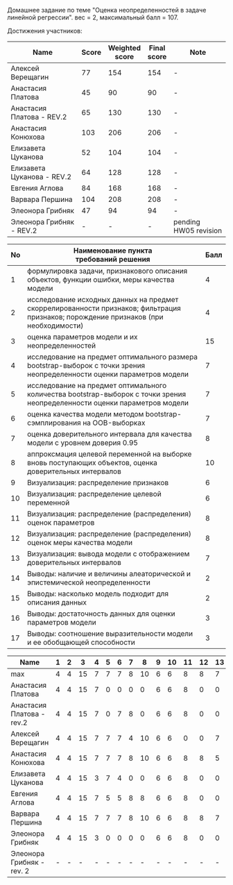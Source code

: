 Домашнее задание по теме "Оценка неопределенностей в задаче линейной регрессии". вес = 2, максимальный балл = 107.


Достижения участников:

| Name                       | Score | Weighted<br>score | Final<br>score | Note |
| -------------------------- | ----- | ----------------- | -------------- | ---- |
| Алексей Верещагин          | 77    | 154               | 154            | -    |
| Анастасия Платова          | 45    | 90                | 90             | -    |
| Анастасия Платова - REV.2  | 65    | 130               | 130            | -    |
| Анастасия Конюхова         | 103   | 206               | 206            | -    |
| Елизавета Цуканова         | 52    | 104               | 104            | -    |
| Елизавета Цуканова - REV.2 | 64    | 128               | 128            | -    |
| Евгения Аглова             | 84    | 168               | 168            | -    |
| Варвара Першина            | 104   | 208               | 208            | -    |
| Элеонора Грибняк           | 47    | 94                | 94             | -    |
| Элеонора Грибняк -  REV.2  | -     | -                 | -              | pending HW05 revision |




| No  | Наименование пункта<br />требований решения                                                                                                                 | Балл |
| --- | ----------------------------------------------------------------------------------------------------------------------------------------------------------- | ---- |
| 1   | формулировка задачи, признакового описания объектов, функции ошибки, меры качества модели                                                                   | 4    |
| 2   | исследование исходных данных на предмет скоррелированности признаков; фильтрация признаков; порождение признаков (при необходимости)                        | 4    |
| 3   | оценка параметров модели и их неопределенностей                                                                                                             | 15   |
| 4   | исследование на предмет оптимального размера bootstrap-выборок с точки зрения неопределенности оценки параметров модели                                     | 7    |
| 5   | исследование на предмет оптимального количества bootstrap-выборок с точки зрения неопределенности оценки параметров модели                                  | 7    |
| 6   | оценка качества модели методом bootstrap-сэмплирования на OOB-выборках                                                                                      | 7    |
| 7   | оценка доверительного интервала для качества модели с уровнем доверия 0.95                                                                                  | 8    |
| 8   | аппроксмация целевой переменной на выборке вновь поступающих объектов, оценка доверительных интервалов                                                      | 10   |
| 9   | Визуализация: распределение признаков                                                                                                                       | 6    |
| 10  | Визуализация: распределение целевой переменной                                                                                                              | 6    |
| 11  | Визуализация: распределение (распределения) оценок параметров                                                                                               | 8    |
| 12  | Визуализация: распределение (распределения) оценок меры качества модели                                                                                     | 8    |
| 13  | Визуализация: вывода модели с отображением доверительных интервалов                                                                                         | 7    |
| 14  | Выводы: наличие и величины алеаторической и эпистемической неопределенности                                                                                 | 2    |
| 15  | Выводы: насколько модель подходит для описания данных                                                                                                       | 2    |
| 16  | Выводы: достаточность данных для оценки параметров модели                                                                                                   | 3    |
| 17  | Выводы: соотношение выразительности модели и ее обобщающей способности                                                                                      | 3    |


| Name                      | 1 | 2 | 3  | 4 | 5 | 6 | 7 | 8  | 9 | 10 | 11 | 12 | 13 | 14 | 15 | 16 | 17 | Sum |
| ------------------------- | - | - | -- | - | - | - | - | -- | - | -- | -- | -- | -- | -- | -- | -- | -- | --- |
| max                       | 4 | 4 | 15 | 7 | 7 | 7 | 8 | 10 | 6 | 6  | 8  | 8  | 7  | 2  | 2  | 3  | 3  | 100 |
| Анастасия Платова         | 4 | 4 | 15 | 7 | 0 | 0 | 0 | 0  | 6 | 6  | 8  | 0  | 0  | 0  | 0  | 0  | 0  | 45  |
| Анастасия Платова - rev.2 | 4 | 4 | 15 | 7 | 0 | 7 | 8 | 0  | 6 | 6  | 8  | 0  | 0  | 0  | 0  | 0  | 0  | 65  |
| Алексей Верещагин         | 4 | 4 | 15 | 7 | 7 | 7 | 4 | 10 | 6 | 6  | 0  | 0  | 7  | 0  | 0  | 0  | 0  | 77  |
| Анастасия Конюхова        | 4 | 4 | 15 | 7 | 7 | 7 | 8 | 10 | 6 | 6  | 8  | 8  | 5  | 2  | 2  | 2  | 2  | 103 |
| Елизавета Цуканова        | 4 | 4 | 15 | 3 | 7 | 4 | 0 | 0  | 6 | 6  | 8  | 0  | 0  | 2  | 2  | 3  | 0  | 64  |
| Евгения Аглова            | 4 | 4 | 15 | 7 | 5 | 5 | 8 | 8  | 6 | 6  | 8  | 0  | 0  | 2  | 2  | 2  | 2  | 84  |
| Варвара Першина           | 4 | 4 | 15 | 7 | 7 | 7 | 8 | 10 | 6 | 6  | 8  | 8  | 7  | 2  | 2  | 3  | 0  | 104 |
| Элеонора Грибняк          | 4 | 4 | 15 | 3 | 0 | 0 | 0 | 0  | 6 | 6  | 8  | 0  | 0  | 1  | 0  | 0  | 0  | 47  |
| Элеонора Грибняк - rev. 2 | - | - |  - | - | - | - | - |  - | - |  - |  - | -  | -  | -  | -  | -  | -  | -   |
